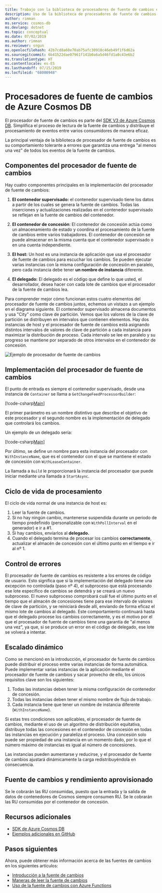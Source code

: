 ```yaml
---
title: Trabajo con la biblioteca de procesadores de fuente de cambios en Azure Cosmos DB
description: Uso de la biblioteca de procesadores de fuente de cambios de Azure Cosmos DB.
author: rimman
ms.service: cosmos-db
ms.devlang: dotnet
ms.topic: conceptual
ms.date: 07/02/2019
ms.author: rimman
ms.reviewer: sngun
ms.openlocfilehash: 42b7cd8a60e70ab75afc30910c46eb49f1f6d62a
ms.sourcegitcommit: 6b41522dae07961f141b0a6a5d46fd1a0c43e6b2
ms.translationtype: HT
ms.contentlocale: es-ES
ms.lasthandoff: 07/15/2019
ms.locfileid: "68000948"
---
```

# <a name="change-feed-processor-in-azure-cosmos-db"></a>Procesadores de fuente de cambios de Azure Cosmos DB 

El procesador de fuente de cambios es parte del [SDK V3 de Azure Cosmos DB](https://github.com/Azure/azure-cosmos-dotnet-v3). Simplifica el proceso de lectura de la fuente de cambios y distribuye el procesamiento de eventos entre varios consumidores de manera eficaz.

La principal ventaja de la biblioteca de procesador de fuente de cambios es su comportamiento tolerante a errores que garantiza una entrega "al menos una vez" de todos los eventos de la fuente de cambios.

## <a name="components-of-the-change-feed-processor"></a>Componentes del procesador de fuente de cambios

Hay cuatro componentes principales en la implementación del procesador de fuente de cambios: 

1. **El contenedor supervisado:** el contenedor supervisado tiene los datos a partir de los cuales se genera la fuente de cambios. Todas las inserciones y actualizaciones realizadas en el contenedor supervisado se reflejan en la fuente de cambios del contenedor.

1. **El contenedor de concesión**: El contenedor de concesión actúa como un almacenamiento de estado y coordina el procesamiento de la fuente de cambios entre varios trabajadores. El contenedor de concesión se puede almacenar en la misma cuenta que el contenedor supervisado o en una cuenta independiente. 

1. **El host:** Un host es una instancia de aplicación que usa el procesador de fuente de cambios para escuchar los cambios. Se pueden ejecutar varias instancias con la misma configuración de concesión en paralelo, pero cada instancia debe tener **un nombre de instancia** diferente. 

1. **El delegado:** El delegado es el código que define lo que usted, el desarrollador, desea hacer con cada lote de cambios que el procesador de la fuente de cambios lea. 

Para comprender mejor cómo funcionan estos cuatro elementos del procesador de fuente de cambios juntos, echemos un vistazo a un ejemplo en el diagrama siguiente. El contenedor supervisado almacena documentos y usa "City" como clave de partición. Vemos que los valores de la clave de partición se distribuyen en intervalos que contienen elementos. Hay dos instancias de host y el procesador de fuente de cambios está asignando distintos intervalos de valores de clave de partición a cada instancia para maximizar la distribución de proceso. Cada intervalo se lee en paralelo y su progreso se mantiene por separado de otros intervalos en el contenedor de concesión.

![Ejemplo de procesador de fuente de cambios](./media/change-feed-processor/changefeedprocessor.png)

## <a name="implementing-the-change-feed-processor"></a>Implementación del procesador de fuente de cambios

El punto de entrada es siempre el contenedor supervisado, desde una instancia de `Container` se llama a `GetChangeFeedProcessorBuilder`:

[!code-csharp[Main](~/samples-cosmosdb-dotnet-change-feed-processor/src/Program.cs?name=DefineProcessor)]

El primer parámetro es un nombre distintivo que describe el objetivo de este procesador y el segundo nombre es la implementación de delegado que controlará los cambios. 

Un ejemplo de un delegado sería:

[!code-csharp[Main](~/samples-cosmosdb-dotnet-change-feed-processor/src/Program.cs?name=Delegate)]

Por último, se define un nombre para esta instancia del procesador con `WithInstanceName`, que es el contenedor con el que se mantiene el estado de concesión con `WithLeaseContainer`.

La llamada a `Build` le proporcionará la instancia del procesador que puede iniciar mediante una llamada a `StartAsync`.

## <a name="processing-life-cycle"></a>Ciclo de vida de procesamiento

El ciclo de vida normal de una instancia de host es:

1. Leer la fuente de cambios.
1. Si no hay ningún cambio, mantenerse suspendida durante un periodo de tiempo predefinido (personalizable con `WithPollInterval` en el generador) e ir a #1.
1. Si hay cambios, enviarlos al **delegado.**
1. Cuando el delegado termina de procesar los cambios **correctamente**, actualizar el almacén de concesión con el último punto en el tiempo e ir al nº 1.

## <a name="error-handling"></a>Control de errores

El procesador de fuente de cambios es resistente a los errores de código de usuario. Esto significa que si la implementación del delegado tiene una excepción no controlada (paso nº 4), el subproceso que está procesando ese lote específico de cambios se detendrá y se creará un nuevo subproceso. El nuevo subproceso comprobará cuál fue el último punto en el tiempo que el almacén de concesiones tiene para ese intervalo de valores de clave de partición, y se reiniciará desde allí, enviando de forma eficaz el mismo lote de cambios al delegado. Este comportamiento continuará hasta que el delegado procese los cambios correctamente, y es el motivo por el que el procesador de fuente de cambios tiene una garantía de "al menos una vez", ya que, si se produce un error en el código de delegado, ese lote se volverá a intentar.

## <a name="dynamic-scaling"></a>Escalado dinámico

Como se mencionó en la introducción, el procesador de fuente de cambios puede distribuir el proceso entre varias instancias de forma automática. Puede implementar varias instancias de la aplicación mediante el procesador de fuente de cambios y sacar provecho de ello, los únicos requisitos clave son los siguientes:

1. Todas las instancias deben tener la misma configuración de contenedor de concesión.
1. Todas las instancias deben tener el mismo nombre de flujo de trabajo.
1. Cada instancia tiene que tener un nombre de instancia diferente (`WithInstanceName`).

Si estas tres condiciones son aplicables, el procesador de fuente de cambios, mediante el uso de un algoritmo de distribución equitativa, distribuye todas las concesiones en el contenedor de concesión en todas las instancias en ejecución y paraleliza el proceso. Una concesión solo puede ser propiedad de una instancia en un momento dado, por lo que el número máximo de instancias es igual al número de concesiones.

Las instancias pueden aumentarse y reducirse, y el procesador de fuente de cambios ajustará dinámicamente la carga redistribuyéndola en consecuencia.

## <a name="change-feed-and-provisioned-throughput"></a>Fuente de cambios y rendimiento aprovisionado

Se le cobrarán las RU consumidas, puesto que la entrada y la salida de datos de contenedores de Cosmos siempre consumen RU. Se le cobrarán las RU consumidas por el contenedor de concesión.

## <a name="additional-resources"></a>Recursos adicionales

* [SDK de Azure Cosmos DB](sql-api-sdk-dotnet.md)
* [Ejemplos adicionales en GitHub](https://github.com/Azure-Samples/cosmos-dotnet-change-feed-processor)

## <a name="next-steps"></a>Pasos siguientes

Ahora, puede obtener más información acerca de las fuentes de cambios en los siguientes artículos:

* [Introducción a la fuente de cambios](change-feed.md)
* [Maneras de leer la fuente de cambios](read-change-feed.md)
* [Uso de la fuente de cambios con Azure Functions](change-feed-functions.md)
